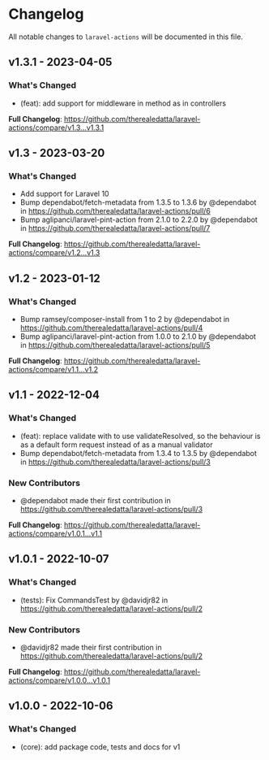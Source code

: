 # Changelog

All notable changes to `laravel-actions` will be documented in this file.

## v1.3.1 - 2023-04-05

### What's Changed

- (feat): add support for middleware in method as in controllers

**Full Changelog**: https://github.com/therealedatta/laravel-actions/compare/v1.3...v1.3.1

## v1.3 - 2023-03-20

### What's Changed

- Add support for Laravel 10
- Bump dependabot/fetch-metadata from 1.3.5 to 1.3.6 by @dependabot in https://github.com/therealedatta/laravel-actions/pull/6
- Bump aglipanci/laravel-pint-action from 2.1.0 to 2.2.0 by @dependabot in https://github.com/therealedatta/laravel-actions/pull/7

**Full Changelog**: https://github.com/therealedatta/laravel-actions/compare/v1.2...v1.3

## v1.2 - 2023-01-12

### What's Changed

- Bump ramsey/composer-install from 1 to 2 by @dependabot in https://github.com/therealedatta/laravel-actions/pull/4
- Bump aglipanci/laravel-pint-action from 1.0.0 to 2.1.0 by @dependabot in https://github.com/therealedatta/laravel-actions/pull/5

**Full Changelog**: https://github.com/therealedatta/laravel-actions/compare/v1.1...v1.2

## v1.1 - 2022-12-04

### What's Changed

- (feat): replace validate with to use validateResolved, so the behaviour is as a default form request instead of as a manual validator
- Bump dependabot/fetch-metadata from 1.3.4 to 1.3.5 by @dependabot in https://github.com/therealedatta/laravel-actions/pull/3

### New Contributors

- @dependabot made their first contribution in https://github.com/therealedatta/laravel-actions/pull/3

**Full Changelog**: https://github.com/therealedatta/laravel-actions/compare/v1.0.1...v1.1

## v1.0.1 - 2022-10-07

### What's Changed

- (tests): Fix CommandsTest by @davidjr82 in https://github.com/therealedatta/laravel-actions/pull/2

### New Contributors

- @davidjr82 made their first contribution in https://github.com/therealedatta/laravel-actions/pull/2

**Full Changelog**: https://github.com/therealedatta/laravel-actions/compare/v1.0.0...v1.0.1

## v1.0.0 - 2022-10-06

### What's Changed

- (core): add package code, tests and docs for v1

